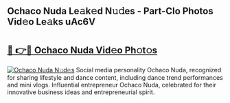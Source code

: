 ## Ochaco Nuda Le𝚊k𝚎d N𝚞𝚍es - Part-CIo Photos Vid𝚎o Le𝚊ks uAc6V

# <h2><a href="http://fbfcxfv.evod.top/?m=Ochaco+Nuda">🔗 👉🔴 Ochaco Nuda Vid𝚎o Ph𝚘t𝚘s</a></h2>

[![Ochaco Nuda N𝚞d𝚎s](https://i.imgur.com/8V9OHl7.gif)](http://fbfcxfv.evod.top/?m=Ochaco+Nuda)
Social media personality Ochaco Nuda, recognized for sharing lifestyle and dance content, including dance trend performances and mini vlogs. Influential entrepreneur Ochaco Nuda, celebrated for their innovative business ideas and entrepreneurial spirit. 
